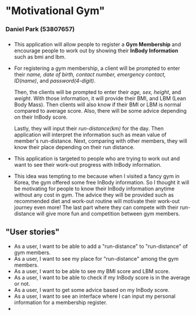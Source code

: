 # "Motivational Gym"
### Daniel Park (53807657)
###
- This application will
allow people to register a **Gym Membership** and encourage people
to work out by showing their **InBody Information** such as bmi and lbm.

- For registering a gym membership, a client will be prompted to enter their 
*name, date of birth, contact number, emergency contact, ID(name)*, and *password(4-digit)*.

  Then, the clients will be prompted to enter their *age, sex, height*, and *weight*. With those information, 
it will provide their BMI, and LBM (Lean Body Mass). Then clients will also
 know if their BMI or LBM is normal compared to average score. Also, there will be some advice depending 
on their InBody score.

  Lastly, they will input their *run-distance(km)* for the day. Then application will interpret the information
 such as mean value of member's run-distance. Next, comparing with other members, they will know
 their place depending on their run distance.
- This application is targeted to people who are trying to work out and want to
see their work-out progress with InBody information.
- This idea was tempting to me because when I visited a fancy gym in Korea,
the gym offered some free InBody information. So I thought it will be motivating for people to know their
InBody information anytime without any cost in gym. The advice they will be provided such as
recommended diet and work-out routine will motivate their work-out journey even more!
The last part where they can compete with their run-distance will give more fun and competition between gym members.  

## "User stories"
- As a user, I want to be able to add a "run-distance" to "run-distance" of gym members.
- As a user, I want to see my place for "run-distance" among the gym members.
- As a user, I want to be able to see my BMI score and LBM score.
- As a user, I want to be able to check if my InBody score is in the average or not.
- As a user, I want to get some advice based on my InBody score.
- As a user, I want to see an interface where I can input my personal information for a membership register.
- 
